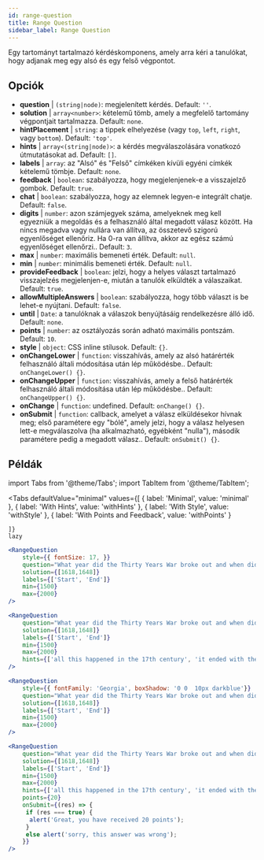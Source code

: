 ```yaml
---
id: range-question
title: Range Question
sidebar_label: Range Question
---
```


Egy tartományt tartalmazó kérdéskomponens, amely arra kéri a tanulókat, hogy adjanak meg egy alsó és egy felső végpontot.

## Opciók

* __question__ | `(string|node)`: megjelenített kérdés. Default: `''`.
* __solution__ | `array<number>`: kételemű tömb, amely a megfelelő tartomány végpontjait tartalmazza. Default: `none`.
* __hintPlacement__ | `string`: a tippek elhelyezése (vagy `top`, `left`, `right`, vagy `bottom`). Default: `'top'`.
* __hints__ | `array<(string|node)>`: a kérdés megválaszolására vonatkozó útmutatásokat ad. Default: `[]`.
* __labels__ | `array`: az "Alsó" és "Felső" címkéken kívüli egyéni címkék kételemű tömbje. Default: `none`.
* __feedback__ | `boolean`: szabályozza, hogy megjelenjenek-e a visszajelző gombok. Default: `true`.
* __chat__ | `boolean`: szabályozza, hogy az elemnek legyen-e integrált chatje. Default: `false`.
* __digits__ | `number`: azon számjegyek száma, amelyeknek meg kell egyezniük a megoldás és a felhasználó által megadott válasz között. Ha nincs megadva vagy nullára van állítva, az összetevő szigorú egyenlőséget ellenőriz. Ha 0-ra van állítva, akkor az egész számú egyenlőséget ellenőrzi.. Default: `3`.
* __max__ | `number`: maximális bemeneti érték. Default: `null`.
* __min__ | `number`: minimális bemeneti érték. Default: `null`.
* __provideFeedback__ | `boolean`: jelzi, hogy a helyes választ tartalmazó visszajelzés megjelenjen-e, miután a tanulók elküldték a válaszaikat. Default: `true`.
* __allowMultipleAnswers__ | `boolean`: szabályozza, hogy több választ is be lehet-e nyújtani. Default: `false`.
* __until__ | `Date`: a tanulóknak a válaszok benyújtásáig rendelkezésre álló idő. Default: `none`.
* __points__ | `number`: az osztályozás során adható maximális pontszám. Default: `10`.
* __style__ | `object`: CSS inline stílusok. Default: `{}`.
* __onChangeLower__ | `function`: visszahívás, amely az alsó határérték felhasználó általi módosítása után lép működésbe.. Default: `onChangeLower() {}`.
* __onChangeUpper__ | `function`: visszahívás, amely a felső határérték felhasználó általi módosítása után lép működésbe.. Default: `onChangeUpper() {}`.
* __onChange__ | `function`: undefined. Default: `onChange() {}`.
* __onSubmit__ | `function`: callback, amelyet a válasz elküldésekor hívnak meg; első paramétere egy "bólé", amely jelzi, hogy a válasz helyesen lett-e megválaszolva (ha alkalmazható, egyébként "nulla"), második paramétere pedig a megadott válasz.. Default: `onSubmit() {}`.


## Példák

import Tabs from '@theme/Tabs';
import TabItem from '@theme/TabItem';

<Tabs
    defaultValue="minimal"
    values={[
        { label: 'Minimal', value: 'minimal' },
        { label: 'With Hints', value: 'withHints' },
        { label: 'With Style', value: 'withStyle' },
        { label: 'With Points and Feedback', value: 'withPoints' }
        
    ]}
    lazy
>

<TabItem value="minimal">

```jsx live
<RangeQuestion
    style={{ fontSize: 17, }}
    question="What year did the Thirty Years War broke out and when did it?"
    solution={[1618,1648]}
    labels={['Start', 'End']}
    min={1500}
    max={2000}
/>
```

</TabItem>

<TabItem value="withHints">

```jsx live
<RangeQuestion
    question="What year did the Thirty Years War broke out and when did it?"
    solution={[1618,1648]}
    labels={['Start', 'End']}
    min={1500}
    max={2000}
    hints={['all this happened in the 17th century', 'it ended with the Peace of Westphalia in 1648']}
/>
```

</TabItem>

<TabItem value="withStyle">

```jsx live
<RangeQuestion
    style={{ fontFamily: 'Georgia', boxShadow: '0 0  10px darkblue'}}
    question="What year did the Thirty Years War broke out and when did it?"
    solution={[1618,1648]}
    labels={['Start', 'End']}
    min={1500}
    max={2000}
/>
```

</TabItem>

<TabItem value="withPoints">

```jsx live
<RangeQuestion
    question="What year did the Thirty Years War broke out and when did it?"
    solution={[1618,1648]}
    labels={['Start', 'End']}
    min={1500}
    max={2000}
    hints={['all this happened in the 17th century', 'it ended with the Peace of Westphalia in 1648']}
    points={20}
    onSubmit={(res) => {
     if (res === true) {
      alert('Great, you have received 20 points');
     }
     else alert('sorry, this answer was wrong');
    }}
/>
```

</TabItem>

</Tabs>
